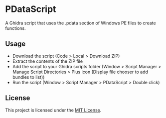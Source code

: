 # PDataScript
A Ghidra script that uses the .pdata section of Windows PE files to create functions.

## Usage
- Download the script (Code > Local > Download ZIP)
- Extract the contents of the ZIP file
- Add the script to your Ghidra scripts folder (Window > Script Manager > Manage Script Directories > Plus icon (Display file chooser to add bundles to list))
- Run the script (Window > Script Manager > PDataScript > Double click)

## License
This project is licensed under the [MIT License](./LICENSE).